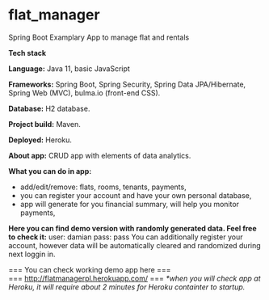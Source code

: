 # flat_manager
Spring Boot Examplary App to manage flat and rentals

<b>Tech stack</b>

<b>Language:</b> Java 11, basic JavaScript

<b>Frameworks:</b> Spring Boot, Spring Security, Spring Data JPA/Hibernate, Spring Web (MVC), bulma.io (front-end CSS).

<b>Database:</b> H2 database.

<b>Project build:</b> Maven.

<b>Deployed:</b> Heroku.

<b>About app:</b>
CRUD app with elements of data analytics.

<b>What you can do in app:</b>
- add/edit/remove: flats, rooms, tenants, payments,
- you can register your account and have your own personal database,
- app will generate for you financial summary, will help you monitor payments,

<b>Here you can find demo version with randomly generated data. Feel free to check it:</b>
user: damian
pass: pass
You can additionally register your account, however data will be automatically cleared and randomized during next loggin in.


=== You can check working demo app here ===<br>
=== http://flatmanagerpl.herokuapp.com/ ===
<i>*when you will check app at Heroku, it will require about 2 minutes for Heroku containter to startup.</i>
